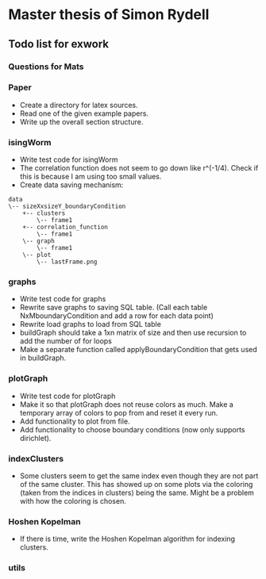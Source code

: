 # Master thesis of Simon Rydell

## Todo list for exwork ##

### Questions for Mats ###

### Paper ###

* Create a directory for latex sources.
* Read one of the given example papers.
* Write up the overall section structure.

### isingWorm ###

* Write test code for isingWorm
* The correlation function does not seem to go down like r^(-1/4). Check if this is because I am using too small values.
* Create data saving mechanism:
```
data
\-- sizeXxsizeY_boundaryCondition
	+-- clusters
		\-- frame1
	+-- correlation_function
		\-- frame1
	\-- graph
		\-- frame1
	\-- plot
		\-- lastFrame.png
```

### graphs ###

* Write test code for graphs
* Rewrite save graphs to saving SQL table. (Call each table NxMboundaryCondition and add a row for each data point)
* Rewrite load graphs to load from SQL table
* buildGraph should take a 1xn matrix of size and then use recursion to add the number of for loops
* Make a separate function called applyBoundaryCondition that gets used in buildGraph.

### plotGraph ###

* Write test code for plotGraph
* Make it so that plotGraph does not reuse colors as much. Make a temporary array of colors to pop from and reset it every run.
* Add functionality to plot from file.
* Add functionality to choose boundary conditions (now only supports dirichlet).

### indexClusters ###

* Some clusters seem to get the same index even though they are not part of the same cluster. This has showed up on some plots via the coloring (taken from the indices in clusters) being the same. Might be a problem with how the coloring is chosen.

### Hoshen Kopelman ###

* If there is time, write the Hoshen Kopelman algorithm for indexing clusters.

### utils ###
